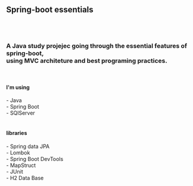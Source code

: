 <h2>Spring-boot essentials</h2><br><br>

<h3>A Java study projejec going through the essential features of spring-boot,<br>
using MVC architeture and best programing practices.</h3><br>

<h4>I'm using</h3>
- Java<br>
- Spring Boot<br>
- SQlServer<br>
<br>
<h4>libraries</h4>
- Spring data JPA<br>
- Lombok<br>
- Spring Boot DevTools<br>
- MapStruct<br>
- JUnit<br>
- H2 Data Base
